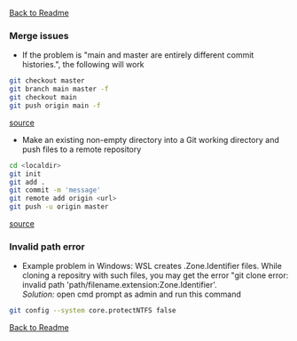 [Back to Readme](README.md)

### Merge issues

* If the problem is "main and master are entirely different commit histories.", the following will work

```bash
git checkout master   
git branch main master -f    
git checkout main  
git push origin main -f 
```

[source](https://stackoverflow.com/a/66527784)

* Make an existing non-empty directory into a Git working directory and push files to a remote repository

```bash
cd <localdir>
git init
git add .
git commit -m 'message'
git remote add origin <url>
git push -u origin master
```

[source](https://stackoverflow.com/a/3311824)

### Invalid path error

* Example problem in Windows: WSL creates .Zone.Identifier files. While cloning a repositry with such files, you may get the error "git clone error: invalid path 'path/filename.extension:Zone.Identifier'.  
_Solution:_ open cmd prompt as admin and run this command

```bash
git config --system core.protectNTFS false
```

[Back to Readme](README.md)
